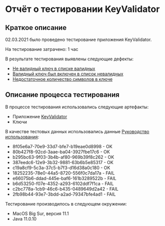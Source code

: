 # Отчёт о тестировании KeyValidator

## Краткое описание

02.03.2021 было проведено тестирование приложения KeyValidator.

На тестирование затрачено: 1 час

В результате тестирования выявлены следующие дефекты:
* [Не валидный ключ в списке валидных](https://github.com/medet-naz/Java1/issues/3)
* [Валидный ключ был включен в список невалидных](https://github.com/medet-naz/Java1/issues/2)
* [Недостаточное количество символов в ключе](https://github.com/medet-naz/Java1/issues/1)

## Описание процесса тестирования

В процессе тестирования использовались следующие артефакты:
* Приложение [KeyValidator](https://github.com/netology-code/javaqa-homeworks/blob/master/intro/artifacts/KeyValidator.class)
* Ключи 

В качестве тестовых данных использовались данные [Руководство использования](https://github.com/netology-code/javaqa-homeworks/blob/master/intro/user-manual.md):
* 8f05e6a7-70e9-33d7-bfe7-b19eae0d8998 - OK
* 80b427f8-92cd-3aae-ba04-3927fbe17c6 - OK
* b295bc63-9f03-3b4b-af80-969b39f8c262 - OK
* 387eedc6-12e9-3b32-9881-63b6b5e85317 - OK
* c19a8cf9-5c3a-37c5-b7f3-d16d38a0c180 - OK
* 18252235-78e0-44a5-8720-556f0c7da17a - FAIL
* e66075b6-ddad-445e-baf6-161b3289522b - FAIL
* b6d53250-f07e-4352-a293-6102ddf7f1ca - FAIL
* c2bc778a-1cb9-46c6-b435-0489649d2a42 - FAIL
* 2fb98b44-93e7-3bdd-a2ad-79347bfe4ad1 - FAIL

Тестирование производилось в следующем окружении:
* MacOS Big Sur, версия 11.1
* Java 11.0.10
